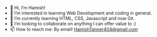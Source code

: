 - 👋 Hi, I’m Hamish!
- 👀 I’m interested in learning Web Devolopment and coding in general.
- 🌱 I’m currently learning HTML, CSS, Javascript and now Git.
- 💞️ I’m looking to collaborate on anything I can offer value to :)
- 📫 How to reach me: By email! HamishTanner404@gmail.com
